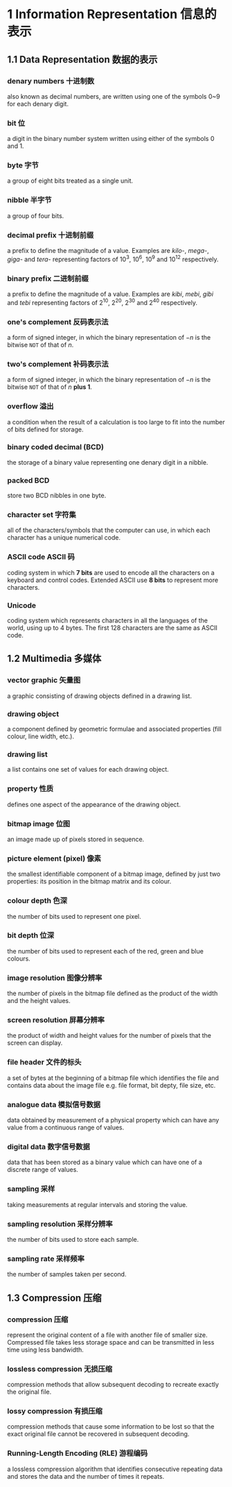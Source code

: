 # 1 Information Representation 信息的表示

## 1.1 Data Representation 数据的表示

### denary numbers 十进制数

also known as decimal numbers, are written using one of the symbols 0~9 for
each denary digit.

### bit 位

a digit in the binary number system written using either of the symbols 0 and 1.

### byte 字节

a group of eight bits treated as a single unit.

### nibble 半字节

a group of four bits.

### decimal prefix 十进制前缀

a prefix to define the magnitude of a value. Examples are *kilo-*, *mega-*,
*giga-* and *tera-* representing factors of $10^3$, $10^6$, $10^9$ and
$10^{12}$ respectively.

### binary prefix 二进制前缀

a prefix to define the magnitude of a value. Examples are *kibi*, *mebi*,
*gibi* and *tebi* representing factors of $2^{10}$, $2^{20}$, $2^{30}$ and
$2^{40}$ respectively.

### one's complement 反码表示法

a form of signed integer, in which the binary representation of $-n$ is the
bitwise `NOT` of that of $n$.

### two's complement 补码表示法

a form of signed integer, in which the binary representation of $-n$ is the
bitwise `NOT` of that of $n$ **plus 1**.

### overflow 溢出

a condition when the result of a calculation is too large to fit into the
number of bits defined for storage.

### binary coded decimal (BCD)

the storage of a binary value representing one denary digit in a nibble.

### packed BCD

store two BCD nibbles in one byte.

### character set 字符集

all of the characters/symbols that the computer can use, in which each character
has a unique numerical code.

### ASCII code ASCII 码

coding system in which **7 bits** are used to encode all the characters on a
keyboard and control codes.  Extended ASCII use **8 bits** to represent more
characters.

### Unicode

coding system which represents characters in all the languages of the world,
using up to 4 bytes.  The first 128 characters are the same as ASCII code.

## 1.2 Multimedia 多媒体

### vector graphic 矢量图

a graphic consisting of drawing objects defined in a drawing list.

### drawing object

a component defined by geometric formulae and associated properties (fill
colour, line width, etc.).

### drawing list

a list contains one set of values for each drawing object.

### property 性质

defines one aspect of the appearance of the drawing object.

### bitmap image 位图

an image made up of pixels stored in sequence.

### picture element (pixel) 像素

the smallest identifiable component of a bitmap image, defined by just two
properties: its position in the bitmap matrix and its colour.

### colour depth 色深

the number of bits used to represent one pixel.

### bit depth 位深

the number of bits used to represent each of the red, green and blue colours.

### image resolution 图像分辨率

the number of pixels in the bitmap file defined as the product of the width and
the height values.

### screen resolution 屏幕分辨率

the product of width and height values for the number of pixels that the screen
can display.

### file header 文件的标头

a set of bytes at the beginning of a bitmap file which identifies the file and
contains data about the image file e.g. file format, bit depty, file size, etc.

### analogue data 模拟信号数据

data obtained by measurement of a physical property which can have any value
from a continuous range of values.

### digital data 数字信号数据

data that has been stored as a binary value which can have one of a discrete
range of values.

### sampling 采样

taking measurements at regular intervals and storing the value.

### sampling resolution 采样分辨率

the number of bits used to store each sample.

### sampling rate 采样频率

the number of samples taken per second.

## 1.3 Compression 压缩

### compression 压缩

represent the original content of a file with another file of smaller
size. Compressed file takes less storage space and can be transmitted in less
time using less bandwidth.

### lossless compression 无损压缩

compression methods that allow subsequent decoding to recreate exactly the
original file.

### lossy compression 有损压缩

compression methods that cause some information to be lost so that the exact
original file cannot be recovered in subsequent decoding.

### Running-Length Encoding (RLE) 游程编码

a lossless compression algorithm that identifies consecutive repeating data
and stores the data and the number of times it repeats.
